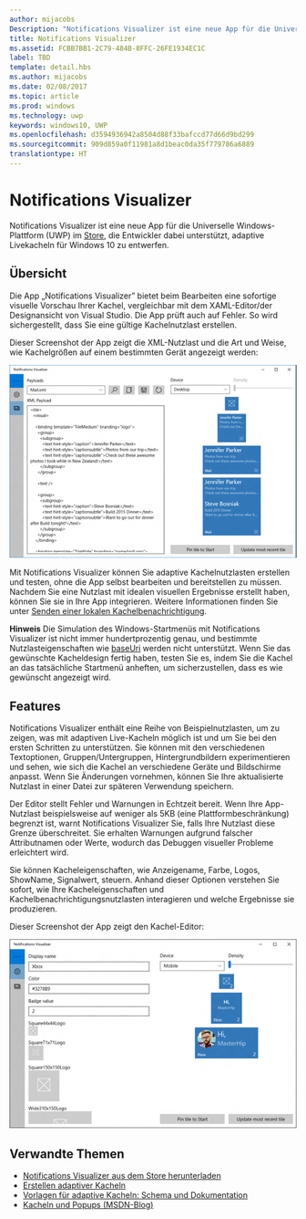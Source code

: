 ```yaml
---
author: mijacobs
Description: "Notifications Visualizer ist eine neue App für die Universelle Windows-Plattform (UWP) im Store, die Entwickler dabei unterstützt, adaptive Livekacheln für Windows 10 zu entwerfen."
title: Notifications Visualizer
ms.assetid: FCBB7BB1-2C79-484B-8FFC-26FE1934EC1C
label: TBD
template: detail.hbs
ms.author: mijacobs
ms.date: 02/08/2017
ms.topic: article
ms.prod: windows
ms.technology: uwp
keywords: windows10, UWP
ms.openlocfilehash: d3594936942a8504d88f33bafccd77d66d9bd299
ms.sourcegitcommit: 909d859a0f11981a8d1beac0da35f779786a6889
translationtype: HT
---
```

# <a name="notifications-visualizer"></a>Notifications Visualizer

<link rel="stylesheet" href="https://az835927.vo.msecnd.net/sites/uwp/Resources/css/custom.css"> 


Notifications Visualizer ist eine neue App für die Universelle Windows-Plattform (UWP) im [Store](https://www.microsoft.com/store/apps/notifications-visualizer/9nblggh5xsl1), die Entwickler dabei unterstützt, adaptive Livekacheln für Windows 10 zu entwerfen.

## <a name="overview"></a>Übersicht


Die App „Notifications Visualizer” bietet beim Bearbeiten eine sofortige visuelle Vorschau Ihrer Kachel, vergleichbar mit dem XAML-Editor/der Designansicht von Visual Studio. Die App prüft auch auf Fehler. So wird sichergestellt, dass Sie eine gültige Kachelnutzlast erstellen.

Dieser Screenshot der App zeigt die XML-Nutzlast und die Art und Weise, wie Kachelgrößen auf einem bestimmten Gerät angezeigt werden:

![Screenshot des App-Editors von Notifications Visualizer mit Code und Kacheln](images/notif-visualizer-001.png)

 

Mit Notifications Visualizer können Sie adaptive Kachelnutzlasten erstellen und testen, ohne die App selbst bearbeiten und bereitstellen zu müssen. Nachdem Sie eine Nutzlast mit idealen visuellen Ergebnisse erstellt haben, können Sie sie in Ihre App integrieren. Weitere Informationen finden Sie unter [Senden einer lokalen Kachelbenachrichtigung](tiles-and-notifications-sending-a-local-tile-notification.md).

**Hinweis**   Die Simulation des Windows-Startmenüs mit Notifications Visualizer ist nicht immer hundertprozentig genau, und bestimmte Nutzlasteigenschaften wie [baseUri](https://msdn.microsoft.com/library/windows/apps/br208712) werden nicht unterstützt. Wenn Sie das gewünschte Kacheldesign fertig haben, testen Sie es, indem Sie die Kachel an das tatsächliche Startmenü anheften, um sicherzustellen, dass es wie gewünscht angezeigt wird.

 

## <a name="features"></a>Features


Notifications Visualizer enthält eine Reihe von Beispielnutzlasten, um zu zeigen, was mit adaptiven Live-Kacheln möglich ist und um Sie bei den ersten Schritten zu unterstützen. Sie können mit den verschiedenen Textoptionen, Gruppen/Untergruppen, Hintergrundbildern experimentieren und sehen, wie sich die Kachel an verschiedene Geräte und Bildschirme anpasst. Wenn Sie Änderungen vornehmen, können Sie Ihre aktualisierte Nutzlast in einer Datei zur späteren Verwendung speichern.

Der Editor stellt Fehler und Warnungen in Echtzeit bereit. Wenn Ihre App-Nutzlast beispielsweise auf weniger als 5KB (eine Plattformbeschränkung) begrenzt ist, warnt Notifications Visualizer Sie, falls Ihre Nutzlast diese Grenze überschreitet. Sie erhalten Warnungen aufgrund falscher Attributnamen oder Werte, wodurch das Debuggen visueller Probleme erleichtert wird.

Sie können Kacheleigenschaften, wie Anzeigename, Farbe, Logos, ShowName, Signalwert, steuern. Anhand dieser Optionen verstehen Sie sofort, wie Ihre Kacheleigenschaften und Kachelbenachrichtigungsnutzlasten interagieren und welche Ergebnisse sie produzieren.

Dieser Screenshot der App zeigt den Kachel-Editor:

![Screenshot des Notifications Visualizer-Editors mit Kacheln](images/notif-visualizer-004.png)

 

## <a name="related-topics"></a>Verwandte Themen


* [Notifications Visualizer aus dem Store herunterladen](https://www.microsoft.com/store/apps/notifications-visualizer/9nblggh5xsl1)
* [Erstellen adaptiver Kacheln](tiles-and-notifications-create-adaptive-tiles.md)
* [Vorlagen für adaptive Kacheln: Schema und Dokumentation](tiles-and-notifications-adaptive-tiles-schema.md)
* [Kacheln und Popups (MSDN-Blog)](http://blogs.msdn.com/b/tiles_and_toasts/)